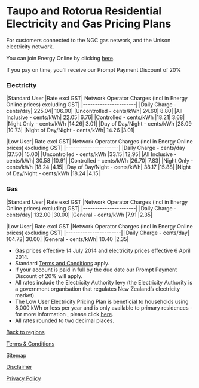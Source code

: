 # Taupo and Rotorua Residential Electricity and Gas Pricing Plans
For customers connected to the NGC gas network, and the Unison electricity network.


You can join Energy Online by clicking [here](http://www.energyonline.co.nz/Default.aspx?tabid=98).

<p class="intro">If you pay on time, you'll receive our Prompt Payment Discount of 20%</p>


### Electricity
|Standard User	|Rate excl GST|	Network Operator Charges (incl in Energy Online prices) excluding GST|
|----------------------|
|Daily Charge - cents/day|	225.04|	106.00|
|Uncontrolled - cents/kWh|	24.60|	8.80|
|All Inclusive - cents/kWh|	22.05|	6.76|
|Controlled - cents/kWh	|18.21|	3.68|
|Night Only - cents/kWh	|14.26|	3.01|
|Day of Day/Night - cents/kWh	|28.09	|10.73|
|Night of Day/Night - cents/kWh|	14.26	|3.01|
 

|Low User|	Rate excl GST|	Network Operator Charges (incl in Energy Online prices) excluding GST|
|----------------------|
|Daily Charge - cents/day	|37.50|	15.00|
|Uncontrolled - cents/kWh	|33.15|	12.95|
|All Inclusive - cents/kWh|	30.58	|10.91|
|Controlled - cents/kWh	|26.70|	7.83|
|Night Only - cents/kWh	|18.24	|4.15|
|Day of Day/Night - cents/kWh|	38.17	|15.88|
|Night of Day/Night - cents/kWh	|18.24	|4.15|
 

### Gas
|Standard User|	Rate excl GST	|Network Operator Charges (incl in Energy Online prices) excluding GST|
|----------------------|
|Daily Charge - cents/day|	132.00	|30.00|
|General - cents/kWh	|7.91	|2.35|
 

|Low User|	Rate excl GST	|Network Operator Charges (incl in Energy Online prices) excluding GST|
|-----------------------|
|Daily Charge - cents/day|	104.72|	30.00|
|General - cents/kWh|	10.40	|2.35|

- Gas prices effective 14 July 2014 and electricity prices effective 6 April 2014.
- Standard [Terms and Conditions](http://www.energyonline.co.nz/terms) apply.
- If your account is paid in full by the due date our Prompt Payment Discount of 20% will apply.
- All rates include the Electricity Authority levy (the Electricity Authority is a government organisation that regulates New Zealand’s electricity market).
- The Low User Electricity Pricing Plan is beneficial to households using 8,000 kWh or less per year and is only available to primary residences - for more information , please click [here](http://www.energyonline.co.nz/Default.aspx?tabid=148).
- All rates rounded to two decimal places.

[Back to regions](http://www.energyonline.co.nz/residential/pricing_plans/electricity_and_gas_pricing_plans)

[Terms & Conditions](http://www.energyonline.co.nz/terms)

[Sitemap](http://www.energyonline.co.nz/home/site_map)

[Disclaimer](http://www.energyonline.co.nz/home/site_map/disclaimer)

[Privacy Policy](http://www.energyonline.co.nz/home/site_map/privacy_policy)
